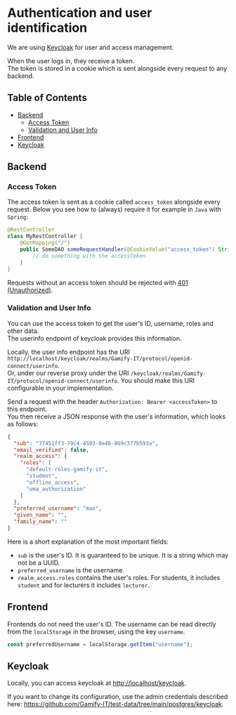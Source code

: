 # Authentication and user identification

We are using [Keycloak](https://www.keycloak.org) for user and access management.

When the user logs in, they receive a token. \
The token is stored in a cookie which is sent alongside every request to any backend.

## Table of Contents

- [Backend](#backend)
  - [Access Token](#access-token)
  - [Validation and User Info](#validation-and-user-info)
- [Frontend](#frontend)
- [Keycloak](#keycloak)

## Backend

### Access Token

The access token is sent as a cookie called `access_token` alongside every request.
Below you see how to (always) require it for example in `Java` with `Spring`:

```java
@RestController
class MyRestController {
    @GetMapping("/")
    public SomeDAO someRequestHandler(@CookieValue("access_token") String accessToken) {
        // do something with the accessToken
    }
}
```

Requests without an access token should be rejected with [401 (Unauthorized)](https://developer.mozilla.org/en-US/docs/Web/HTTP/Status/401).

### Validation and User Info

You can use the access token to get the user's ID, username, roles and other data. \
The userinfo endpoint of keycloak provides this information.

Locally, the user info endpoint has the URI `http://localhost/keycloak/realms/Gamify-IT/protocol/openid-connect/userinfo`. \
Or, under our reverse proxy under the URI `/keycloak/realms/Gamify-IT/protocol/openid-connect/userinfo`.
You should make this URI configurable in your implementation.

Send a request with the header `Authorization: Bearer <accessToken>` to this endpoint. \
You then receive a JSON response with the user's information, which looks as follows:

```json
{
  "sub": "77451ff3-79c4-4503-8e46-869c377b593a",
  "email_verified": false,
  "realm_access": {
    "roles": [
      "default-roles-gamify-it",
      "student",
      "offline_access",
      "uma_authorization"
    ]
  },
  "preferred_username": "max",
  "given_name": "",
  "family_name": ""
}
```

Here is a short explanation of the most important fields:

- `sub` is the user's ID. It is guaranteed to be unique. It is a string which may not be a UUID.
- `preferred_username` is the username.
- `realm_access.roles` contains the user's roles. For students, it includes `student` and for lecturers it includes `lecturer`.

## Frontend

Frontends do not need the user's ID.
The username can be read directly from the `localStorage` in the browser, using the key `username`.

```typescript
const preferredUsername = localStorage.getItem("username");
```

## Keycloak

Locally, you can access keycloak at <http://localhost/keycloak>.

If you want to change its configuration, use the admin credentials described here: <https://github.com/Gamify-IT/test-data/tree/main/postgres/keycloak>.
